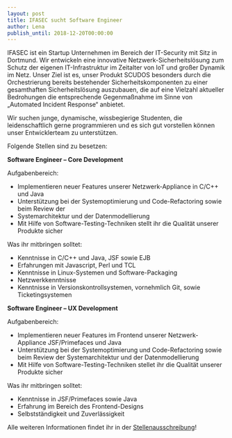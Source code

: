 ```yaml
---
layout: post
title: IFASEC sucht Software Engineer
author: Lena
publish_until: 2018-12-20T00:00:00
---
```


IFASEC ist ein Startup Unternehmen im Bereich der IT-Security mit Sitz in Dortmund. Wir entwickeln
eine innovative Netzwerk-Sicherheitslösung zum Schutz der eigenen IT-Infrastruktur im Zeitalter
von IoT und großer Dynamik im Netz. Unser Ziel ist es, unser Produkt SCUDOS besonders durch die
Orchestrierung bereits bestehender Sicherheitskomponenten zu einer gesamthaften
Sicherheitslösung auszubauen, die auf eine Vielzahl aktueller Bedrohungen die entsprechende
Gegenmaßnahme im Sinne von „Automated Incident Response“ anbietet.

Wir suchen junge, dynamische, wissbegierige Studenten, die leidenschaftlich gerne programmieren und es sich
gut vorstellen können unser Entwicklerteam zu unterstützen.

Folgende Stellen sind zu besetzen:

**Software Engineer – Core Development**

Aufgabenbereich:

* Implementieren neuer Features unserer Netzwerk-Appliance in C/C++ und Java
* Unterstützung bei der Systemoptimierung und Code-Refactoring sowie beim Review der
* Systemarchitektur und der Datenmodellierung
* Mit Hilfe von Software-Testing-Techniken stellt ihr die Qualität unserer Produkte sicher


Was ihr mitbringen solltet:

* Kenntnisse in C/C++ und Java, JSF sowie EJB
* Erfahrungen mit Javascript, Perl und TCL
* Kenntnisse in Linux-Systemen und Software-Packaging
* Netzwerkkenntnisse
* Kenntnisse in Versionskontrollsystemen, vornehmlich Git, sowie Ticketingsystemen


**Software Engineer – UX Development**

Aufgabenbereich:

* Implementieren neuer Features im Frontend unserer Netzwerk-Appliance JSF/Primefaces und Java
* Unterstützung bei der Systemoptimierung und Code-Refactoring sowie beim Review der Systemarchitektur und der Datenmodellierung
* Mit Hilfe von Software-Testing-Techniken stellet ihr die Qualität unserer Produkte sicher

Was ihr mitbringen solltet:

* Kenntnisse in JSF/Primefaces sowie Java
* Erfahrung im Bereich des Frontend-Designs
* Selbstständigkeit und Zuverlässigkeit


Alle weiteren Informationen findet ihr in der [Stellenausschreibung](dokumente/ausschreibungen_jobboerse/2017-12-20_ifasec.pdf)!
